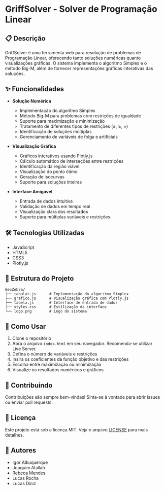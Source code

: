 # GriffSolver - Solver de Programação Linear

## 📋 Descrição

GriffSolver é uma ferramenta web para resolução de problemas de Programação Linear, oferecendo tanto soluções numéricas quanto visualizações gráficas. O sistema implementa o algoritmo Simplex e o método Big-M, além de fornecer representações gráficas interativas das soluções.

## ✨ Funcionalidades

- **Solução Numérica**
  - Implementação do algoritmo Simplex
  - Método Big-M para problemas com restrições de igualdade
  - Suporte para maximização e minimização
  - Tratamento de diferentes tipos de restrições (≤, ≥, =)
  - Identificação de soluções múltiplas
  - Gerenciamento de variáveis de folga e artificiais

- **Visualização Gráfica**
  - Gráficos interativos usando Plotly.js
  - Cálculo automático de interseções entre restrições
  - Identificação da região viável
  - Visualização do ponto ótimo
  - Geração de isocurvas
  - Suporte para soluções inteiras

- **Interface Amigável**
  - Entrada de dados intuitiva
  - Validação de dados em tempo real
  - Visualização clara dos resultados
  - Suporte para múltiplas variáveis e restrições

## 🛠️ Tecnologias Utilizadas

- JavaScript
- HTML5
- CSS3
- Plotly.js

## 📁 Estrutura do Projeto

```
GeoZebra/
├── tabular.js      # Implementação do algoritmo Simplex
├── grafico.js      # Visualização gráfica com Plotly.js
├── tabela.js       # Interface de entrada de dados
├── styles.css      # Estilização da interface
└── logo.png        # Logo do sistema
```

## 🚀 Como Usar

1. Clone o repositório
2. Abra o arquivo `index.html` em seu navegador. Recomenda-se utilizar Live Server.
3. Defina o número de variáveis e restrições
4. Insira os coeficientes da função objetivo e das restrições
5. Escolha entre maximização ou minimização
6. Visualize os resultados numéricos e gráficos

## 🤝 Contribuindo

Contribuições são sempre bem-vindas! Sinta-se à vontade para abrir issues ou enviar pull requests.

## 📝 Licença

Este projeto está sob a licença MIT. Veja o arquivo [LICENSE](LICENSE) para mais detalhes.

## 👥 Autores

- Igor Albuquerque
- Joaquim Atallah
- Rebeca Mendes
- Lucas Rocha
- Lucas Diniz

